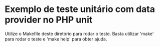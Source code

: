 # Exemplo de teste unitário com data provider no PHP unit

Utilize o Makefile deste diretório para rodar o teste. Basta utilizar 'make' para rodar o teste
e 'make help' para obter ajuda.
